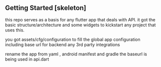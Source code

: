 ## Getting Started [skeleton]

this repo serves as a basis for any flutter app that deals with API. it got the basic structure/architecture and some widgets to kickstart any project that uses this. 

you got assets/cfg/configuration to fill the global app configuration including base url for backend any 3rd party integrations

rename the app from yaml , android manifest and gradle
the baseurl is being used in api.dart